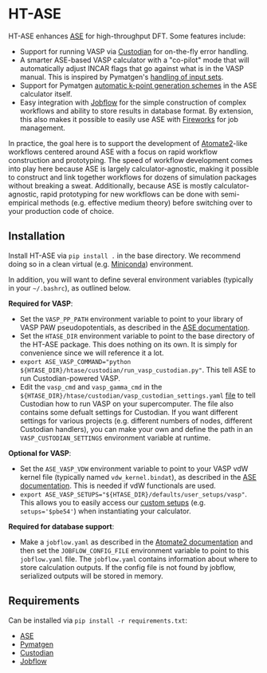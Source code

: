 # HT-ASE
HT-ASE enhances [ASE](https://wiki.fysik.dtu.dk/ase/index.html) for high-throughput DFT. Some features include:
- Support for running VASP via [Custodian](https://github.com/materialsproject/custodian) for on-the-fly error handling.
- A smarter ASE-based VASP calculator with a "co-pilot" mode that will automatically adjust INCAR flags that go against what is in the VASP manual. This is inspired by Pymatgen's [handling of input sets](https://github.com/materialsproject/pymatgen/blob/master/pymatgen/io/vasp/sets.py).
- Support for Pymatgen [automatic k-point generation schemes](https://pymatgen.org/pymatgen.io.vasp.inputs.html) in the ASE calculator itself.
- Easy integration with [Jobflow](https://materialsproject.github.io/jobflow/) for the simple construction of complex workflows and ability to store results in database format. By extension, this also makes it possible to easily use ASE with [Fireworks](https://github.com/materialsproject/fireworks) for job management.

In practice, the goal here is to support the development of [Atomate2](https://github.com/materialsproject/atomate2)-like workflows centered around ASE with a focus on rapid workflow construction and prototyping. The speed of workflow development comes into play here because ASE is largely calculator-agnostic, making it possible to construct and link together workflows for dozens of simulation packages without breaking a sweat. Additionally, because ASE is mostly calculator-agnostic, rapid prototyping for new workflows can be done with semi-empirical methods (e.g. effective medium theory) before switching over to your production code of choice.

## Installation
Install HT-ASE via `pip install .` in the base directory. We recommend doing so in a clean virtual (e.g. [Miniconda](https://docs.conda.io/en/latest/miniconda.html)) environment.

In addition, you will want to define several environment variables (typically in your `~/.bashrc`), as outlined below.

**Required for VASP**:
- Set the `VASP_PP_PATH` environment variable to point to your library of VASP PAW pseudopotentials, as described in the [ASE documentation](https://wiki.fysik.dtu.dk/ase/ase/calculators/vasp.html#pseudopotentials).
- Set the `HTASE_DIR` environment variable to point to the base directory of the HT-ASE package. This does nothing on its own. It is simply for convenience since we will reference it a lot.
- `export ASE_VASP_COMMAND="python ${HTASE_DIR}/htase/custodian/run_vasp_custodian.py"`. This tell ASE to run Custodian-powered VASP.
- Edit the `vasp_cmd` and `vasp_gamma_cmd` in the `${HTASE_DIR}/htase/custodian/vasp_custodian_settings.yaml` [file](https://github.com/arosen93/HT-ASE/blob/main/htase/custodian/vasp_custodian_settings.yaml) to tell Custodian how to run VASP on your supercomputer. The file also contains some defualt settings for Custodian. If you want different settings for various projects (e.g. different numbers of nodes, different Custodian handlers), you can make your own and define the path in an `VASP_CUSTODIAN_SETTINGS` environment variable at runtime.

**Optional for VASP**:
- Set the `ASE_VASP_VDW` environment variable to point to your VASP vdW kernel file (typically named `vdw_kernel.bindat`), as described in the [ASE documentation](https://wiki.fysik.dtu.dk/ase/ase/calculators/vasp.html#pseudopotentials). This is needed if vdW functionals are used.
- `export ASE_VASP_SETUPS="${HTASE_DIR}/defaults/user_setups/vasp"`. This allows you to easily access our [custom setups](https://github.com/arosen93/HT-ASE/blob/main/htase/defaults/user_setups/vasp) (e.g. `setups='$pbe54'`) when instantiating your calculator.

**Required for database support**:
- Make a `jobflow.yaml` as described in the [Atomate2 documentation](https://materialsproject.github.io/atomate2/user/install.html#jobflow-yaml) and then set the `JOBFLOW_CONFIG_FILE` environment variable to point to this `jobflow.yaml` file. The `jobflow.yaml` contains information about where to store calculation outputs. If the config file is not found by jobflow, serialized outputs will be stored in memory.

## Requirements
Can be installed via `pip install -r requirements.txt`:
- [ASE](https://gitlab.com/ase/ase)
- [Pymatgen](https://github.com/materialsproject/pymatgen)
- [Custodian](https://github.com/materialsproject/custodian)
- [Jobflow](https://github.com/materialsproject/jobflow)
